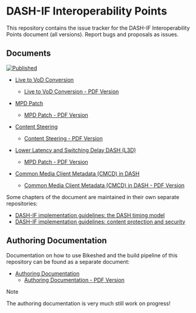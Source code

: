 # DASH-IF Interoperability Points

This repository contains the issue tracker for the DASH-IF Interoperability Points document (all versions). Report bugs
and proposals as issues.

## Documents

[![Published](https://github.com/Dash-Industry-Forum/DASH-IF-IOP/actions/workflows/publish-bikeshed.yml/badge.svg)](https://github.com/Dash-Industry-Forum/DASH-IF-IOP/actions/workflows/publish-bikeshed.yml)

* [Live to VoD Conversion](https://dashif.org/DASH-IF-IOP/live2vod/)
  - [Live to VoD Conversion - PDF Version](https://dashif.org/DASH-IF-IOP/live2vod/live2vod.pdf)

* [MPD Patch](https://dashif.org/DASH-IF-IOP/mpd-patch/)
  - [MPD Patch - PDF Version](https://dashif.org/DASH-IF-IOP/mpd-patch/mpd-patch.pdf)

* [Content Steering](https://dashif.org/DASH-IF-IOP/content-steering/)
  - [Content Steering - PDF Version](https://dashif.org/DASH-IF-IOP/content-steering/content-steering.pdf)

* [Lower Latency and Switching Delay DASH (L3D)](https://dashif.org/DASH-IF-IOP/l3d/)
  - [MPD Patch - PDF Version](https://dashif.org/DASH-IF-IOP/l3d/l3d.pdf)

* [Common Media Client Metadata (CMCD) in DASH](https://dashif.org/DASH-IF-IOP/cmcd/)
  - [Common Media Client Metadata (CMCD) in DASH - PDF Version](https://dashif.org/DASH-IF-IOP/cmcd/cmcd.pdf)

Some chapters of the document are maintained in their own separate repositories:

* [DASH-IF implementation guidelines: the DASH timing model](https://github.com/Dash-Industry-Forum/Guidelines-TimingModel)
* [DASH-IF implementation guidelines: content protection and security](https://github.com/Dash-Industry-Forum/Guidelines-Security)

## Authoring Documentation

Documentation on how to use Bikeshed and the build pipeline of this repository can be found as a separate document:

* [Authoring Documentation](https://dashif.org/DASH-IF-IOP/authoring/)
  - [Authoring Documentation - PDF Version](https://dashif.org/DASH-IF-IOP/authoring/authoring.pdf)

> [!NOTE]
> The authoring documentation is very much still work on progress!
